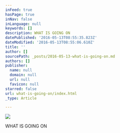```yaml
---
inFeed: true
hasPage: true
inNav: false
inLanguage: null
keywords: []
description: WHAT IS GOING ON
datePublished: '2016-05-13T08:55:35.823Z'
dateModified: '2016-05-13T08:55:06.610Z'
title: ''
author: []
sourcePath: _posts/2016-05-13-what-is-going-on.md
authors: []
publisher:
  name: null
  domain: null
  url: null
  favicon: null
starred: false
url: what-is-going-on/index.html
_type: Article

---
```

![](https://the-grid-user-content.s3-us-west-2.amazonaws.com/c17e3486-a3cd-4980-b478-01ecc47c4f01.jpg)

WHAT IS GOING ON